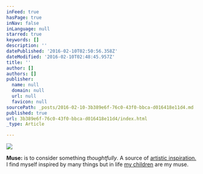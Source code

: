 ```yaml
---
inFeed: true
hasPage: true
inNav: false
inLanguage: null
starred: true
keywords: []
description: ''
datePublished: '2016-02-10T02:50:56.358Z'
dateModified: '2016-02-10T02:48:45.957Z'
title: ''
author: []
authors: []
publisher:
  name: null
  domain: null
  url: null
  favicon: null
sourcePath: _posts/2016-02-10-3b389e6f-76c0-43f0-bbca-d016418e11d4.md
published: true
url: 3b389e6f-76c0-43f0-bbca-d016418e11d4/index.html
_type: Article

---
```

![](https://the-grid-user-content.s3-us-west-2.amazonaws.com/28dd3e4c-32be-439b-880a-2351a70b7fd0.jpg)

**Muse:** is to consider something _thoughtfully_. A source of [artistic inspiration.][0] I find myself inspired by many things but in life [my children][1] are my muse. 

[0]: https://www.facebook.com/RebeccasPics/
[1]: null